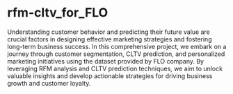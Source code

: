 # rfm-cltv_for_FLO

Understanding customer behavior and predicting their future value are crucial factors in designing effective marketing strategies and fostering long-term business success. In this comprehensive project, we embark on a journey through customer segmentation, CLTV prediction, and personalized marketing initiatives using the dataset provided by FLO company. By leveraging RFM analysis and CLTV prediction techniques, we aim to unlock valuable insights and develop actionable strategies for driving business growth and customer loyalty.
